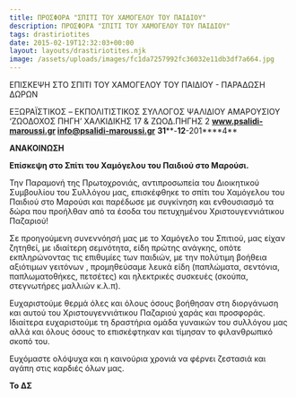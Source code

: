 ```yaml
---
title: ΠΡΟΣΦΟΡΑ "ΣΠΙΤΙ ΤΟΥ ΧΑΜΟΓΕΛΟΥ ΤΟΥ ΠΑΙΔΙΟΥ"
description: ΠΡΟΣΦΟΡΑ "ΣΠΙΤΙ ΤΟΥ ΧΑΜΟΓΕΛΟΥ ΤΟΥ ΠΑΙΔΙΟΥ"
tags: drastiriotites
date: 2015-02-19T12:32:03+00:00
layout: layouts/drastiriotites.njk
image: /assets/uploads/images/fc1da7257992fc36032e11db3df7a664.jpg
---
```

ΕΠΙΣΚΕΨΗ ΣΤΟ ΣΠΙΤΙ ΤΟΥ ΧΑΜΟΓΕΛΟΥ ΤΟΥ ΠΑΙΔΙΟΥ - ΠΑΡΑΔΩΣΗ ΔΩΡΩΝ
<!-- excerpt -->
ΕΞΩΡΑΪΣΤΙΚΟΣ – EKΠΟΛΙΤΙΣΤΙΚΟΣ ΣΥΛΛΟΓΟΣ ΨΑΛΙΔΙΟΥ ΑΜΑΡΟΥΣΙΟΥ ‘ΖΩΟΔΟΧΟΣ ΠΗΓΗ’ ΧΑΛΚΙΔΙΚΗΣ 17 &amp; ΖΩΟΔ.ΠΗΓΗΣ 2 **www.psalidi-maroussi.gr info@psalidi-maroussi.gr** **31****-****12****-201****4**

**ΑΝΑΚΟΙΝΩΣΗ**

**Επίσκεψη στο Σπίτι του Χαμόγελου του Παιδιού στο Μαρούσι.**

Την Παραμονή της Πρωτοχρονιάς, αντιπροσωπεία του Διοικητικού Συμβουλίου του Συλλόγου μας, επισκέφθηκε το σπίτι του Χαμόγελου του Παιδιού στο Μαρούσι και παρέδωσε με συγκίνηση και ενθουσιασμό τα δώρα που προήλθαν από τα έσοδα του πετυχημένου Χριστουγεννιάτικου Παζαριού!

Σε προηγούμενη συνεννόησή μας με το Χαμόγελο του Σπιτιού, μας είχαν ζητηθεί, με ιδιαίτερη σεμνότητα, είδη πρώτης ανάγκης, οπότε εκπληρώνοντας τις επιθυμίες των παιδιών, με την πολύτιμη βοήθεια αξιότιμων γειτόνων , προμηθεύσαμε λευκά είδη (παπλώματα, σεντόνια, παπλωματοθήκες, πετσέτες) και ηλεκτρικές συσκευές (σκούπα, στεγνωτήρες μαλλιών κ.λ.π).

Ευχαριστούμε θερμά όλες και όλους όσους βοήθησαν στη διοργάνωση και αυτού του Χριστουγεννιάτικου Παζαριού χαράς και προσφοράς. Ιδιαίτερα ευχαριστούμε τη δραστήρια ομάδα γυναικών του συλλόγου μας αλλά και όλους όσους το επισκέφτηκαν και τίμησαν το φιλανθρωπικό σκοπό του.

Ευχόμαστε ολόψυχα και η καινούρια χρονιά να φέρνει ζεστασιά και αγάπη στις καρδιές όλων μας.

**Το ΔΣ**
